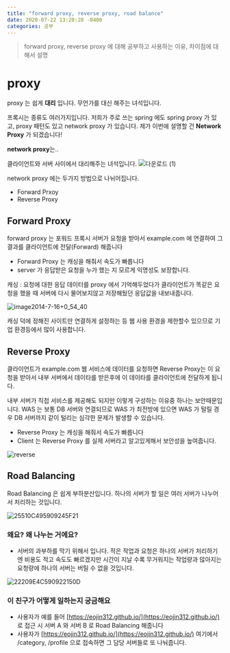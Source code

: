 ```yaml
---
title: "forward proxy, reverse proxy, road balance"     
date: 2020-07-22 13:20:28 -0400
categories: 공부
---
```


> forward proxy, reverse proxy 에 대해 공부하고 사용하는 이유, 차이점에 대해서 설명

# proxy
proxy 는 쉽게 **대리** 입니다. 무언가를 대신 해주는 녀석입니다.

프록시는 종류도 여러가지입니다. 저희가 주로 쓰는 spring 에도 spring proxy 가 있고, proxy 패턴도 있고 network proxy 가 있습니다.
제가 이번에 설명할 건 **Network Proxy** 가 되겠습니다! 

**network proxy**는..

클라이언트와 서버 사이에서 대리해주는 녀석입니다.
![다운로드 (1)](https://user-images.githubusercontent.com/45488643/89099738-69638200-d42c-11ea-90ad-9c145bf17ac8.png)

network proxy 에는 두가지 방법으로 나뉘어집니다.
- Forward Prxoy
- Reverse Proxy

## Forward Proxy
forward proxy 는 
포워드 프록시 서버가 요청을 받아서  example.com 에 연결하여 그 결과를 클라이언트에 전달(Forward) 해줍니다

 - Forward Proxy 는 캐싱을 해줘서 속도가 빠릅니다
 - server 가 응답받은 요청을 누가 했는 지 모르게 익명성도 보장합니다.

캐싱 : 요청에 대한 응답 데이터를 proxy 에서 기억해두었다가 클라이언트가 똑같은 요청을 했을 때 서버에 다시 물어보지않고 저장해뒀던 응답값을 내보내줍니다.

![image2014-7-16+0_54_40](https://user-images.githubusercontent.com/45488643/88178189-f7897c80-cc64-11ea-8dbc-cbb4d1ba2b95.png)

캐싱 덕에 정해진 사이트만 연결하게 설정하는 등 웹 사용 환경을 제한할수 있으므로 기업 환경등에서 많이 사용합니다.

## Reverse Proxy
클라이언트가 example.com 웹 서비스에 데이터를 요청하면 Reverse Proxy는 이 요청을 받아서 내부 서버에서 데이타를 받은후에 이 데이타를 클라이언트에 전달하게 됩니다.

내부 서버가 직접 서비스를 제공해도 되지만 이렇게 구성하는 이유중 하나는 보안때문입니다.
WAS 는 보통 DB 서버와 연결되므로 WAS 가 최전방에 있으면 WAS 가 털릴 경우 DB 서버까지 같이 털리는 심각한 문제가 발생할 수 있습니다.

- Reverse Proxy 는 캐싱을 해줘서 속도가 빠릅니다
- Client 는 Reverse Proxy 를 실제 서버라고 알고있게해서 보안성을 높여줍니다.

![reverse](https://user-images.githubusercontent.com/45488643/88294993-d2197300-cd37-11ea-923d-bafa944e2188.png)


## Road Balancing
Road Balancing 은 쉽게 부하분산입니다. 하나의 서버가 할 일은 여러 서버가 나누어서 처리하는 것입니다.

![25510C495909245F21](https://user-images.githubusercontent.com/45488643/89100448-0379f900-d432-11ea-9a99-ee33eb386089.png)

### 왜요? 왜 나누는 거에요?
- 서버의 과부하를 막기 위해서 입니다. 적은 작업과 요청은 하나의 서버가 처리하기엔 비용도 적고 속도도 빠르겠지만 시간이 지날 수록 무거워지는 작업량과 많아지는 요청량에 하나의 서버는 버틸 수 없을 것입니다.

![22209E4C590922150D](https://user-images.githubusercontent.com/45488643/89100430-dc232c00-d431-11ea-8111-0c2b98b93880.png)

### 이 친구가 어떻게 일하는지 궁금해요
 
- 사용자가 예를 들어 [https://eojin312.github.io/](https://eojin312.github.io/) 로 접근 시 서버 A 와 서버 B 로 Road Balancing 해줍니다
- 사용자가 [https://eojin312.github.io/](https://eojin312.github.io/) 여기에서 /category, /profile 으로 접속하면 그 담당 서버들로 또 나눠줍니다.

 